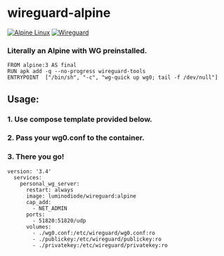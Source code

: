 # wireguard-alpine
[![Alpine Linux](https://img.shields.io/badge/Alpine_Linux-%230D597F.svg?style=for-the-badge&logo=alpine-linux&logoColor=white)](https://www.alpinelinux.org)
[![Wireguard](https://img.shields.io/badge/wireguard-%2388171A.svg?style=for-the-badge&logo=wireguard&logoColor=white)](https://www.wireguard.com)
### Literally an Alpine with WG preinstalled.
    FROM alpine:3 AS final
    RUN apk add -q --no-progress wireguard-tools
    ENTRYPOINT  ["/bin/sh", "-c", "wg-quick up wg0; tail -f /dev/null"]

## Usage:
### 1. Use compose template provided below.
### 2. Pass your wg0.conf to the container. 
### 3. There you go!
    version: '3.4'
      services:
        personal_wg_server:
          restart: always
          image: luminodiode/wireguard:alpine
          cap_add:
            - NET_ADMIN
          ports:
            - 51820:51820/udp 
          volumes:
            - ./wg0.conf:/etc/wireguard/wg0.conf:ro
            - ./publickey:/etc/wireguard/publickey:ro
            - ./privatekey:/etc/wireguard/privatekey:ro
